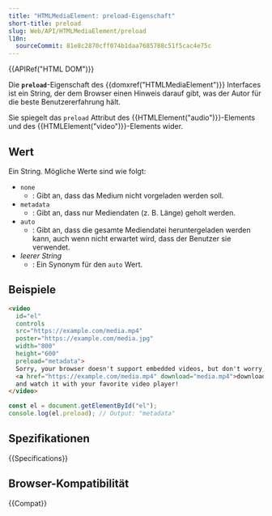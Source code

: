 ```yaml
---
title: "HTMLMediaElement: preload-Eigenschaft"
short-title: preload
slug: Web/API/HTMLMediaElement/preload
l10n:
  sourceCommit: 81e8c2870cff074b1daa7685788c51f5cac4e75c
---
```


{{APIRef("HTML DOM")}}

Die **`preload`**-Eigenschaft des {{domxref("HTMLMediaElement")}} Interfaces ist ein String, der dem Browser einen Hinweis darauf gibt, was der Autor für die beste Benutzererfahrung hält.

Sie spiegelt das `preload` Attribut des {{HTMLElement("audio")}}-Elements und des {{HTMLElement("video")}}-Elements wider.

## Wert

Ein String. Mögliche Werte sind wie folgt:

- `none`
  - : Gibt an, dass das Medium nicht vorgeladen werden soll.
- `metadata`
  - : Gibt an, dass nur Mediendaten (z. B. Länge) geholt werden.
- `auto`
  - : Gibt an, dass die gesamte Mediendatei heruntergeladen werden kann, auch wenn nicht erwartet wird, dass der Benutzer sie verwendet.
- _leerer String_
  - : Ein Synonym für den `auto` Wert.

## Beispiele

```html
<video
  id="el"
  controls
  src="https://example.com/media.mp4"
  poster="https://example.com/media.jpg"
  width="800"
  height="600"
  preload="metadata">
  Sorry, your browser doesn't support embedded videos, but don't worry, you can
  <a href="https://example.com/media.mp4" download="media.mp4">download it</a>
  and watch it with your favorite video player!
</video>
```

```js
const el = document.getElementById("el");
console.log(el.preload); // Output: "metadata"
```

## Spezifikationen

{{Specifications}}

## Browser-Kompatibilität

{{Compat}}
